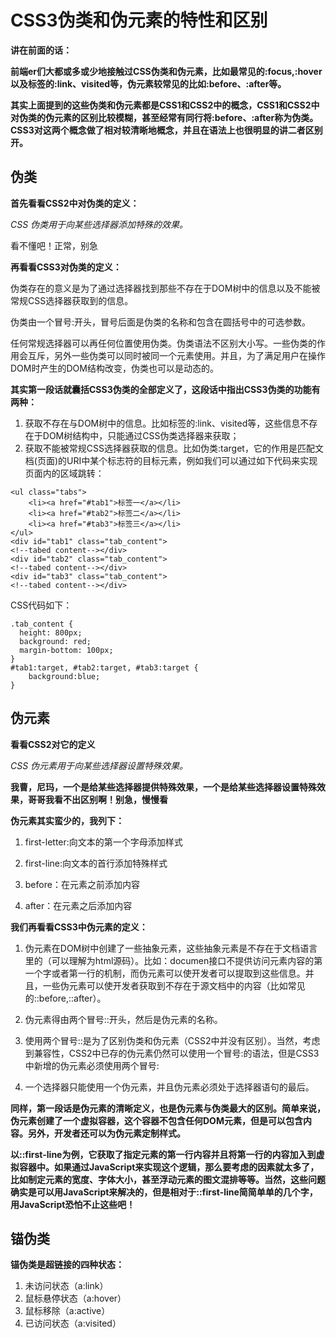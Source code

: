 # CSS3伪类和伪元素的特性和区别

**讲在前面的话：**

**前端er们大都或多或少地接触过CSS伪类和伪元素，比如最常见的:focus,:hover以及<a>标签的:link、visited等，伪元素较常见的比如:before、:after等。**

**其实上面提到的这些伪类和伪元素都是CSS1和CSS2中的概念，CSS1和CSS2中对伪类的伪元素的区别比较模糊，甚至经常有同行将:before、:after称为伪类。CSS3对这两个概念做了相对较清晰地概念，并且在语法上也很明显的讲二者区别开。**

## 伪类

**首先看看CSS2中对伪类的定义：**

*CSS 伪类用于向某些选择器添加特殊的效果。*

看不懂吧！正常，别急


**再看看CSS3对伪类的定义：**

伪类存在的意义是为了通过选择器找到那些不存在于DOM树中的信息以及不能被常规CSS选择器获取到的信息。

伪类由一个冒号:开头，冒号后面是伪类的名称和包含在圆括号中的可选参数。

任何常规选择器可以再任何位置使用伪类。伪类语法不区别大小写。一些伪类的作用会互斥，另外一些伪类可以同时被同一个元素使用。并且，为了满足用户在操作DOM时产生的DOM结构改变，伪类也可以是动态的。

**其实第一段话就囊括CSS3伪类的全部定义了，这段话中指出CSS3伪类的功能有两种：**

1. 获取不存在与DOM树中的信息。比如<a>标签的:link、visited等，这些信息不存在于DOM树结构中，只能通过CSS伪类选择器来获取；
2. 获取不能被常规CSS选择器获取的信息。比如伪类:target，它的作用是匹配文档(页面)的URI中某个标志符的目标元素，例如我们可以通过如下代码来实现页面内的区域跳转：

```
<ul class="tabs">
    <li><a href="#tab1">标签一</a></li>
    <li><a href="#tab2">标签二</a></li>
    <li><a href="#tab3">标签三</a></li>
</ul>
<div id="tab1" class="tab_content">
<!--tabed content--></div>
<div id="tab2" class="tab_content">
<!--tabed content--></div>
<div id="tab3" class="tab_content">
<!--tabed content--></div>
```
CSS代码如下：

```
.tab_content {
  height: 800px;
  background: red;
  margin-bottom: 100px;
}
#tab1:target, #tab2:target, #tab3:target {
    background:blue;
}
```
## 伪元素 

**看看CSS2对它的定义**

*CSS 伪元素用于向某些选择器设置特殊效果。*

**我曹，尼玛，一个是给某些选择器提供特殊效果，一个是给某些选择器设置特殊效果，哥哥我看不出区别啊！别急，慢慢看**

**伪元素其实蛮少的，我列下：**

1. first-letter:向文本的第一个字母添加样式

2. first-line:向文本的首行添加特殊样式

3. before：在元素之前添加内容

4. after：在元素之后添加内容

**我们再看看CSS3中伪元素的定义：**

1. 伪元素在DOM树中创建了一些抽象元素，这些抽象元素是不存在于文档语言里的（可以理解为html源码）。比如：documen接口不提供访问元素内容的第一个字或者第一行的机制，而伪元素可以使开发者可以提取到这些信息。并且，一些伪元素可以使开发者获取到不存在于源文档中的内容（比如常见的::before,::after）。

2. 伪元素得由两个冒号::开头，然后是伪元素的名称。

3. 使用两个冒号::是为了区别伪类和伪元素（CSS2中并没有区别）。当然，考虑到兼容性，CSS2中已存的伪元素仍然可以使用一个冒号:的语法，但是CSS3中新增的伪元素必须使用两个冒号:

4. 一个选择器只能使用一个伪元素，并且伪元素必须处于选择器语句的最后。

**同样，第一段话是伪元素的清晰定义，也是伪元素与伪类最大的区别。简单来说，伪元素创建了一个虚拟容器，这个容器不包含任何DOM元素，但是可以包含内容。另外，开发者还可以为伪元素定制样式。**

**以::first-line为例，它获取了指定元素的第一行内容并且将第一行的内容加入到虚拟容器中。如果通过JavaScript来实现这个逻辑，那么要考虑的因素就太多了，比如制定元素的宽度、字体大小，甚至浮动元素的图文混排等等。当然，这些问题确实是可以用JavaScript来解决的，但是相对于::first-line简简单单的几个字，用JavaScript恐怕不止这些吧！**

## 锚伪类

**锚伪类是超链接的四种状态：**

1. 未访问状态（a:link）
2. 鼠标悬停状态（a:hover）
3. 鼠标移除（a:active）
4. 已访问状态（a:visited）